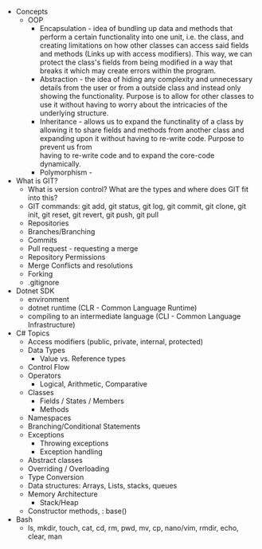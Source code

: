 - Concepts
  - OOP
    - Encapsulation - idea of bundling up data and methods that perform a certain functionality into one unit, i.e. the class, and creating limitations on how other classes can access
      said fields and methods (Links up with access modifiers). This way, we can protect the class's fields from being modified in a way that breaks it which may create errors
      within the program.
    - Abstraction - the idea of hiding any complexity and unnecessary details from the user or from a outside class and instead only showing the functionality. Purpose is to allow for other
      classes to use it without having to worry about the intricacies of the underlying structure.
    - Inheritance - allows us to expand the functinality of a class by allowing it to share fields and methods from another class and expanding upon it without having to re-write code. Purpose to prevent us from  
      having to re-write code and to expand the core-code dynamically.
    - Polymorphism -
- What is GIT?
  - What is version control? What are the types and where does GIT fit into this?
  - GIT commands: git add, git status, git log, git commit, git clone, git init, git reset, git revert, git push, git pull
  - Repositories
  - Branches/Branching
  - Commits
  - Pull request - requesting a merge
  - Repository Permissions
  - Merge Conflicts and resolutions
  - Forking
  - .gitignore
- Dotnet SDK
  - environment
  - dotnet runtime (CLR - Common Language Runtime)
  - compiling to an intermediate language (CLI - Common Language Infrastructure)
- C# Topics
  - Access modifiers (public, private, internal, protected)
  - Data Types
    - Value vs. Reference types
  - Control Flow
  - Operators
    - Logical, Arithmetic, Comparative
  - Classes
    - Fields / States / Members
    - Methods
  - Namespaces
  - Branching/Conditional Statements
  - Exceptions
    - Throwing exceptions
    - Exception handling
  - Abstract classes
  - Overriding / Overloading
  - Type Conversion
  - Data structures: Arrays, Lists, stacks, queues
  - Memory Architecture
    - Stack/Heap
  - Constructor methods, : base()
- Bash
  - ls, mkdir, touch, cat, cd, rm, pwd, mv, cp, nano/vim, rmdir, echo, clear, man
